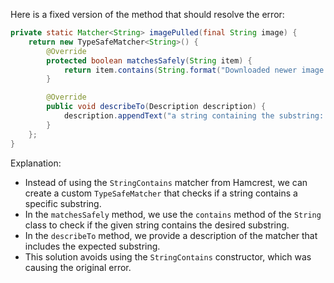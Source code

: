 Here is a fixed version of the method that should resolve the error:

```java
private static Matcher<String> imagePulled(final String image) {
    return new TypeSafeMatcher<String>() {
        @Override
        protected boolean matchesSafely(String item) {
            return item.contains(String.format("Downloaded newer image for %s", image));
        }

        @Override
        public void describeTo(Description description) {
            description.appendText("a string containing the substring: Status: Downloaded newer image for " + image);
        }
    };
}
```

Explanation:

* Instead of using the `StringContains` matcher from Hamcrest, we can create a custom `TypeSafeMatcher` that checks if a string contains a specific substring.
* In the `matchesSafely` method, we use the `contains` method of the `String` class to check if the given string contains the desired substring.
* In the `describeTo` method, we provide a description of the matcher that includes the expected substring.
* This solution avoids using the `StringContains` constructor, which was causing the original error.